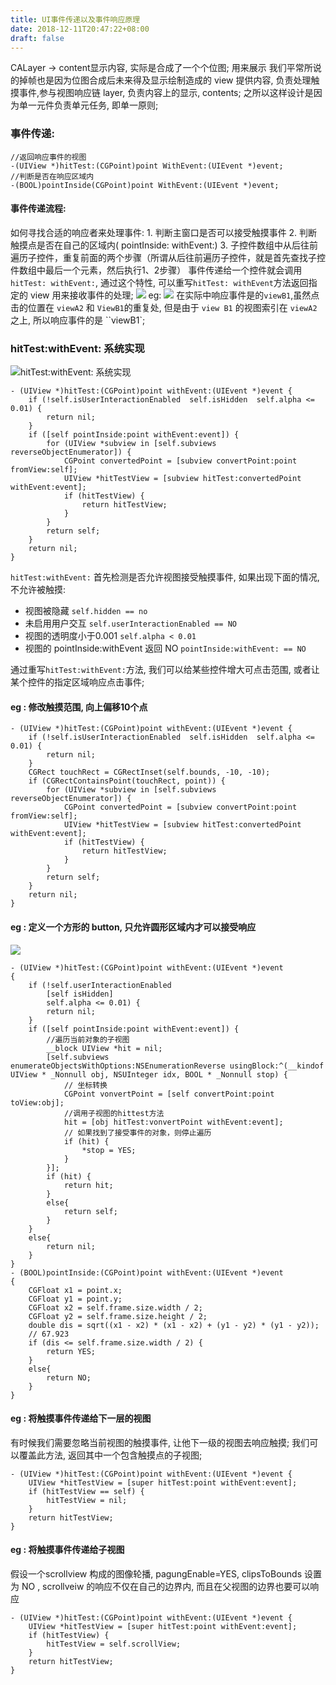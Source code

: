 ```yaml
---
title: UI事件传递以及事件响应原理
date: 2018-12-11T20:47:22+08:00 
draft: false
---
```


CALayer -> content显示内容, 实际是合成了一个个位图; 用来展示 我们平常所说的掉帧也是因为位图合成后未来得及显示绘制造成的 view 提供内容, 负责处理触摸事件,参与视图响应链 layer, 负责内容上的显示, contents; 之所以这样设计是因为单一元件负责单元任务, 即单一原则;

### 事件传递:

```
//返回响应事件的视图
-(UIView *)hitTest:(CGPoint)point WithEvent:(UIEvent *)event;
//判断是否在响应区域内
-(BOOL)pointInside(CGPoint)point WithEvent:(UIEvent *)event;
```

#### 事件传递流程:

如何寻找合适的响应者来处理事件: 1. 判断主窗口是否可以接受触摸事件 2. 判断触摸点是否在自己的区域内( pointInside: withEvent:) 3. 子控件数组中从后往前遍历子控件，重复前面的两个步骤（所谓从后往前遍历子控件，就是首先查找子控件数组中最后一个元素，然后执行1、2步骤） 事件传递给一个控件就会调用`hitTest: withEvent:`, 通过这个特性, 可以重写`hitTest: withEvent`方法返回指定的 view 用来接收事件的处理; ![](https://img.52smile.vip/2018-12-12-070429.jpg) eg: ![](https://img.52smile.vip/2018-12-12-082050.jpg) 在实际中响应事件是的`viewB1`,虽然点击的位置在 `viewA2` 和 `ViewB1`的重复处, 但是由于 `view B1` 的视图索引在 `viewA2` 之上, 所以响应事件的是 \`\`viewB1\`;
<!-- more -->
### hitTest:withEvent: 系统实现

![hitTest:withEvent: 系统实现](https://img.52smile.vip/2018-12-12-083719.jpg)

```
- (UIView *)hitTest:(CGPoint)point withEvent:(UIEvent *)event {
    if (!self.isUserInteractionEnabled  self.isHidden  self.alpha <= 0.01) {
        return nil;
    }
    if ([self pointInside:point withEvent:event]) {
        for (UIView *subview in [self.subviews reverseObjectEnumerator]) {
            CGPoint convertedPoint = [subview convertPoint:point fromView:self];
            UIView *hitTestView = [subview hitTest:convertedPoint withEvent:event];
            if (hitTestView) {
                return hitTestView;
            }
        }
        return self;
    }
    return nil;
}
```

`hitTest:withEvent:` 首先检测是否允许视图接受触摸事件, 如果出现下面的情况, 不允许被触摸:

*   视图被隐藏 `self.hidden == no`
*   未启用用户交互 `self.userInteractionEnabled == NO`
*   视图的透明度小于0.001 `self.alpha < 0.01`
*   视图的 pointInside:withEvent 返回 NO `pointInside:withEvent: == NO`

通过重写`hitTest:withEvent:`方法, 我们可以给某些控件增大可点击范围, 或者让某个控件的指定区域响应点击事件;

#### eg : 修改触摸范围, 向上偏移10个点

```
- (UIView *)hitTest:(CGPoint)point withEvent:(UIEvent *)event {
    if (!self.isUserInteractionEnabled  self.isHidden  self.alpha <= 0.01) {
        return nil;
    }
    CGRect touchRect = CGRectInset(self.bounds, -10, -10);
    if (CGRectContainsPoint(touchRect, point)) {
        for (UIView *subview in [self.subviews reverseObjectEnumerator]) {
            CGPoint convertedPoint = [subview convertPoint:point fromView:self];
            UIView *hitTestView = [subview hitTest:convertedPoint withEvent:event];
            if (hitTestView) {
                return hitTestView;
            }
        }
        return self;
    }
    return nil;
}
```

#### eg : 定义一个方形的 button, 只允许圆形区域内才可以接受响应

![](https://img.52smile.vip/2018-12-12-090217.jpg)

```
- (UIView *)hitTest:(CGPoint)point withEvent:(UIEvent *)event
{
    if (!self.userInteractionEnabled 
        [self isHidden] 
        self.alpha <= 0.01) {
        return nil;
    }
    if ([self pointInside:point withEvent:event]) {
        //遍历当前对象的子视图
        __block UIView *hit = nil;
        [self.subviews enumerateObjectsWithOptions:NSEnumerationReverse usingBlock:^(__kindof UIView * _Nonnull obj, NSUInteger idx, BOOL * _Nonnull stop) {
            // 坐标转换
            CGPoint vonvertPoint = [self convertPoint:point toView:obj];
            //调用子视图的hittest方法
            hit = [obj hitTest:vonvertPoint withEvent:event];
            // 如果找到了接受事件的对象，则停止遍历
            if (hit) {
                *stop = YES;
            }
        }];
        if (hit) {
            return hit;
        }
        else{
            return self;
        }
    }
    else{
        return nil;
    }
}
- (BOOL)pointInside:(CGPoint)point withEvent:(UIEvent *)event
{
    CGFloat x1 = point.x;
    CGFloat y1 = point.y;
    CGFloat x2 = self.frame.size.width / 2;
    CGFloat y2 = self.frame.size.height / 2;
    double dis = sqrt((x1 - x2) * (x1 - x2) + (y1 - y2) * (y1 - y2));
    // 67.923
    if (dis <= self.frame.size.width / 2) {
        return YES;
    }
    else{
        return NO;
    }
}
```

#### eg : 将触摸事件传递给下一层的视图

有时候我们需要忽略当前视图的触摸事件, 让他下一级的视图去响应触摸; 我们可以覆盖此方法, 返回其中一个包含触摸点的子视图;

```
- (UIView *)hitTest:(CGPoint)point withEvent:(UIEvent *)event {
    UIView *hitTestView = [super hitTest:point withEvent:event];
    if (hitTestView == self) {
        hitTestView = nil;
    }
    return hitTestView;
}
```

#### eg : 将触摸事件传递给子视图

假设一个scrollview 构成的图像轮播, pagungEnable=YES, clipsToBounds 设置为 NO , scrollveiw 的响应不仅在自己的边界内, 而且在父视图的边界也要可以响应

```
- (UIView *)hitTest:(CGPoint)point withEvent:(UIEvent *)event {
    UIView *hitTestView = [super hitTest:point withEvent:event];
    if (hitTestView) {
        hitTestView = self.scrollView;
    }
    return hitTestView;
}
```
